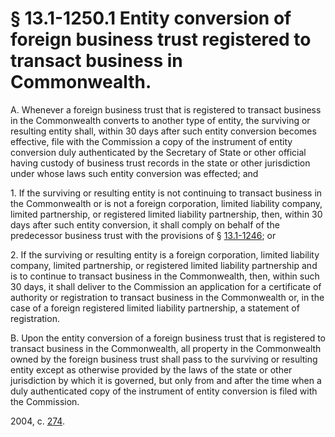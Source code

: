 # § 13.1-1250.1 Entity conversion of foreign business trust registered to transact business in Commonwealth.

<p>A. Whenever a foreign business trust that is registered to transact business in the Commonwealth converts to another type of entity, the surviving or resulting entity shall, within 30 days after such entity conversion becomes effective, file with the Commission a copy of the instrument of entity conversion duly authenticated by the Secretary of State or other official having custody of business trust records in the state or other jurisdiction under whose laws such entity conversion was effected; and</p><p>1. If the surviving or resulting entity is not continuing to transact business in the Commonwealth or is not a foreign corporation, limited liability company, limited partnership, or registered limited liability partnership, then, within 30 days after such entity conversion, it shall comply on behalf of the predecessor business trust with the provisions of § <a href='http://law.lis.virginia.gov/vacode/13.1-1246/'>13.1-1246</a>; or</p><p>2. If the surviving or resulting entity is a foreign corporation, limited liability company, limited partnership, or registered limited liability partnership and is to continue to transact business in the Commonwealth, then, within such 30 days, it shall deliver to the Commission an application for a certificate of authority or registration to transact business in the Commonwealth or, in the case of a foreign registered limited liability partnership, a statement of registration.</p><p>B. Upon the entity conversion of a foreign business trust that is registered to transact business in the Commonwealth, all property in the Commonwealth owned by the foreign business trust shall pass to the surviving or resulting entity except as otherwise provided by the laws of the state or other jurisdiction by which it is governed, but only from and after the time when a duly authenticated copy of the instrument of entity conversion is filed with the Commission.</p><p>2004, c. <a href='http://lis.virginia.gov/cgi-bin/legp604.exe?041+ful+CHAP0274'>274</a>.</p>